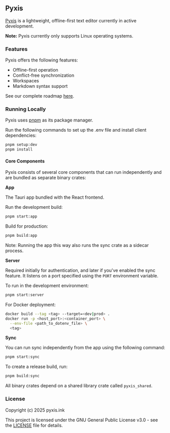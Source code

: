 ## Pyxis

[Pyxis](https://pyxis.ink) is a lightweight, offline-first text editor currently in active development.

**Note:** Pyxis currently only supports Linux operating systems.

### Features

Pyxis offers the following features:

- Offline-first operation
- Conflict-free synchronization
- Workspaces
- Markdown syntax support

See our complete roadmap [here](https://vintage-metatarsal-d86.notion.site/1b13e0e11cba803ba1a8e3f709eb15ae?v=1b13e0e11cba80aeb6f0000c40aeb7af).

### Running Locally

Pyxis uses [pnpm](https://pnpm.io/installation) as its package manager.

Run the following commands to set up the .env file and install client dependencies:

```bash
pnpm setup:dev
pnpm install
```

#### Core Components

Pyxis consists of several core components that can run independently and are bundled as separate binary crates:

**App**

The Tauri app bundled with the React frontend.

Run the development build:
```bash
pnpm start:app
```

Build for production:
```bash
pnpm build:app
```

Note: Running the app this way also runs the sync crate as a sidecar process.

**Server**

Required initially for authentication, and later if you've enabled the sync feature. It listens on a port specified using the `PORT` environment variable.

To run in the development environment:
```bash
pnpm start:server
```

For Docker deployment:
```bash
docker build --tag <tag> --target=<dev|prod> .
docker run -p <host_port>:<container_port> \
  --env-file <path_to_dotenv_file> \
  <tag>
```

**Sync**

You can run sync independently from the app using the following command:
```bash
pnpm start:sync 
```

To create a release build, run:
```bash
pnpm build:sync
```

All binary crates depend on a shared library crate called `pyxis_shared`.

### License

Copyright (c) 2025 pyxis.ink

This project is licensed under the GNU General Public License v3.0 - see the [LICENSE](LICENSE) file for details.